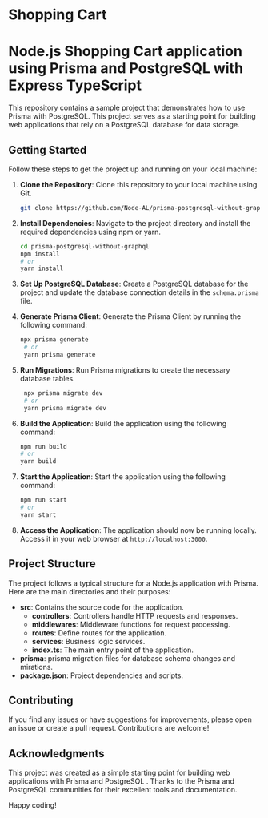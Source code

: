 # Shopping Cart
# Node.js Shopping Cart application using Prisma and PostgreSQL with Express TypeScript 

This repository contains a sample project that demonstrates how to use Prisma with PostgreSQL. This project serves as a starting point for building web applications that rely on a PostgreSQL database for data storage.

## Getting Started

Follow these steps to get the project up and running on your local machine:

1. **Clone the Repository**: Clone this repository to your local machine using Git.

   ```bash
   git clone https://github.com/Node-AL/prisma-postgresql-without-graphql.git

2. **Install Dependencies**: Navigate to the project directory and install the required dependencies using npm or yarn.

   ```bash
   cd prisma-postgresql-without-graphql
   npm install
   # or
   yarn install
   ```

3. **Set Up PostgreSQL Database**: Create a PostgreSQL database for the project and update the database connection details in the `schema.prisma` file.

4. **Generate Prisma Client**: Generate the Prisma Client by running the following command:
   ```bash
   npx prisma generate
    # or
    yarn prisma generate
   ```
5. **Run Migrations**: Run Prisma migrations to create the necessary database tables.

   ```bash
    npx prisma migrate dev
    # or
    yarn prisma migrate dev
   ```

6. **Build the Application**: Build the application using the following command:

   ```bash
   npm run build
   # or
   yarn build
   ```
6. **Start the Application**: Start the application using the following command:

   ```bash
   npm run start
   # or
   yarn start
   ```

7. **Access the Application**: The application should now be running locally. Access it in your web browser at `http://localhost:3000`.

## Project Structure

The project follows a typical structure for a Node.js application with Prisma. Here are the main directories and their purposes:

- **src**: Contains the source code for the application.
  - **controllers**: Controllers handle HTTP requests and responses.
  - **middlewares**: Middleware functions for request processing.
  - **routes**: Define routes for the application.
  - **services**: Business logic services.
  - **index.ts**: The main entry point of the application.
- **prisma**: prisma migration files for database schema changes and mirations.
- **package.json**: Project dependencies and scripts.

## Contributing

If you find any issues or have suggestions for improvements, please open an issue or create a pull request. Contributions are welcome!

## Acknowledgments

This project was created as a simple starting point for building web applications with Prisma and PostgreSQL . Thanks to the Prisma and PostgreSQL communities for their excellent tools and documentation.

Happy coding!